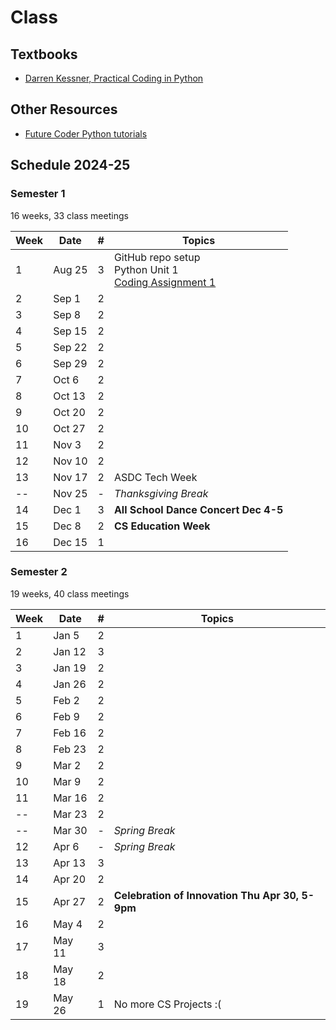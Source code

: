 # Class

## Textbooks

- [Darren Kessner, Practical Coding in Python](https://dkessner.github.io/csbook/python/)


## Other Resources

- [Future Coder Python tutorials](https://futurecoder.io/)


## Schedule 2024-25

### Semester 1

16 weeks, 33 class meetings

|Week|Date  |#|Topics|
|----|------|-|------|
|1   |Aug 25|3|GitHub repo setup <br> Python Unit 1 <br> [Coding Assignment 1](https://dkessner.github.io/csbook/python/coding-exercises-functions-and-testing.html#coding-exercises-functions-and-testing)|
|2   |Sep 1 |2||
|3   |Sep 8 |2||
|4   |Sep 15|2||
|5   |Sep 22|2||
|6   |Sep 29|2||
|7   |Oct 6 |2||
|8   |Oct 13|2||
|9   |Oct 20|2||
|10  |Oct 27|2||
|11  |Nov 3 |2||
|12  |Nov 10|2||
|13  |Nov 17|2|ASDC Tech Week|
|--  |Nov 25|-|_Thanksgiving Break_|
|14  |Dec 1 |3|__All School Dance Concert Dec 4-5__|
|15  |Dec 8 |2|__CS Education Week__|
|16  |Dec 15|1||

### Semester 2 

19 weeks, 40 class meetings

|Week|Date  |#|Topics|
|----|------|-|------|
|1   |Jan 5 |2||
|2   |Jan 12|3||
|3   |Jan 19|2||
|4   |Jan 26|2||
|5   |Feb 2 |2||
|6   |Feb 9 |2||
|7   |Feb 16|2||
|8   |Feb 23|2||
|9   |Mar 2 |2||
|10  |Mar 9 |2||
|11  |Mar 16|2||
|--  |Mar 23|2||
|--  |Mar 30|-|_Spring Break_|
|12  |Apr 6 |-|_Spring Break_|
|13  |Apr 13|3||
|14  |Apr 20|2||
|15  |Apr 27|2|__Celebration of Innovation Thu Apr 30, 5-9pm__|
|16  |May 4 |2||
|17  |May 11|3||
|18  |May 18|2||
|19  |May 26|1|No more CS Projects :(|


